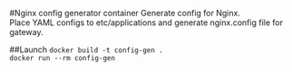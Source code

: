 #Nginx config generator container
Generate config for Nginx.  
Place YAML configs to etc/applications and
generate nginx.config file for gateway.

##Launch
`docker build -t config-gen .`  
`docker run --rm config-gen`

